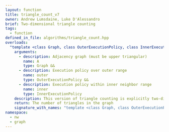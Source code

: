 ```yaml
---
layout: function
title: triangle_count_v7
owner: Andrew Lumsdaine, Luke D'Alessandro
brief: Two-dimensional triangle counting
tags:
  - function
defined_in_file: algorithms/triangle_count.hpp
overloads:
  "template <class Graph, class OuterExecutionPolicy, class InnerExecutionPolicy>\nstd::size_t triangle_count_v7(Graph &&, OuterExecutionPolicy &&, InnerExecutionPolicy)":
    arguments:
      - description: Adjacency graph (must be upper triangular)
        name: A
        type: Graph &&
      - description: Execution policy over outer range
        name: outer
        type: OuterExecutionPolicy &&
      - description: Execution policy within inner neighbor range
        name: inner
        type: InnerExecutionPolicy
    description: This version of triangle counting is explicitly two-dimensional. It works on graphs that are upper triangular, and uses a `std::for_each` for the outer loop decomposition. <br />This version takes an outer and inner execution policy. The outer policy is used to parallelize the `std::for_each` while the inner policy is used to parallelize the `std::set_intersection`. By default the `std::for_each` is parallel while the `std::set_intersection` is sequential.
    return: The number of triangles in the graph
    signature_with_names: "template <class Graph, class OuterExecutionPolicy, class InnerExecutionPolicy>\nstd::size_t triangle_count_v7(Graph && A, OuterExecutionPolicy && outer, InnerExecutionPolicy inner)"
namespace:
  - nw
  - graph
---
```

